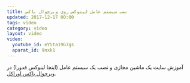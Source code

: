 ```yaml
---
title: نصب سیستم عامل لینوکس روی ویرچوال باکس
updated: 2017-12-17 00:00
tags: video
category: video
layout: video
video:
  youtube_id: eY5ta19G7gs
  aparat_id: 9nxk1
---
```




آموزش سایت یک ماشین مجازی و نصب یک سیستم عامل (اینجا لینوکس فدورا) در [ویرچوال باکس اوراکل](https://www.virtualbox.org/).

